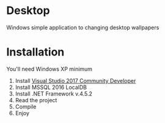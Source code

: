 # Desktop
Windows simple application to changing desktop wallpapers

# Installation
You'll need Windows XP minimum

1. Install [Visual Studio 2017 Community Developer](https://visualstudio.microsoft.com/es/thank-you-downloading-visual-studio/?sku=Community&rel=15)
1. Install MSSQL 2016 LocalDB
1. Install .NET Framework v.4.5.2
1. Read the project
1. Compile
1. Enjoy
